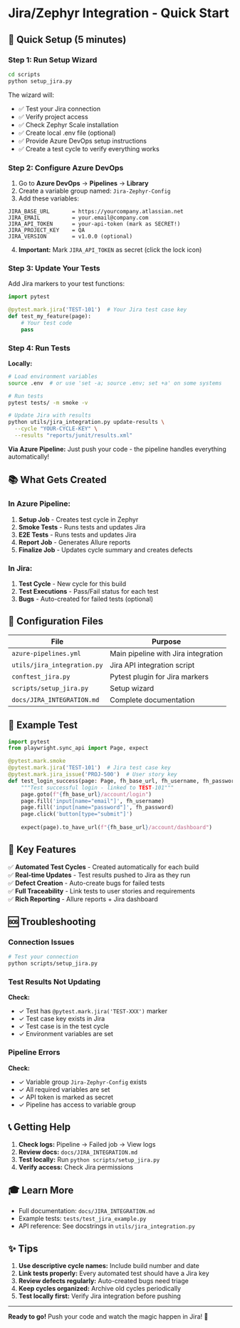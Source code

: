 # Jira/Zephyr Integration - Quick Start

## 🚀 Quick Setup (5 minutes)

### Step 1: Run Setup Wizard

```bash
cd scripts
python setup_jira.py
```

The wizard will:
- ✅ Test your Jira connection
- ✅ Verify project access
- ✅ Check Zephyr Scale installation
- ✅ Create local .env file (optional)
- ✅ Provide Azure DevOps setup instructions
- ✅ Create a test cycle to verify everything works

### Step 2: Configure Azure DevOps

1. Go to **Azure DevOps** → **Pipelines** → **Library**
2. Create a variable group named: `Jira-Zephyr-Config`
3. Add these variables:

```
JIRA_BASE_URL       = https://yourcompany.atlassian.net
JIRA_EMAIL          = your.email@company.com
JIRA_API_TOKEN      = your-api-token (mark as SECRET!)
JIRA_PROJECT_KEY    = QA
JIRA_VERSION        = v1.0.0 (optional)
```

4. **Important:** Mark `JIRA_API_TOKEN` as secret (click the lock icon)

### Step 3: Update Your Tests

Add Jira markers to your test functions:

```python
import pytest

@pytest.mark.jira('TEST-101')  # Your Jira test case key
def test_my_feature(page):
    # Your test code
    pass
```

### Step 4: Run Tests

**Locally:**
```bash
# Load environment variables
source .env  # or use 'set -a; source .env; set +a' on some systems

# Run tests
pytest tests/ -m smoke -v

# Update Jira with results
python utils/jira_integration.py update-results \
  --cycle "YOUR-CYCLE-KEY" \
  --results "reports/junit/results.xml"
```

**Via Azure Pipeline:**
Just push your code - the pipeline handles everything automatically!

## 📚 What Gets Created

### In Azure Pipeline:

1. **Setup Job** - Creates test cycle in Zephyr
2. **Smoke Tests** - Runs tests and updates Jira
3. **E2E Tests** - Runs tests and updates Jira  
4. **Report Job** - Generates Allure reports
5. **Finalize Job** - Updates cycle summary and creates defects

### In Jira:

1. **Test Cycle** - New cycle for this build
2. **Test Executions** - Pass/Fail status for each test
3. **Bugs** - Auto-created for failed tests (optional)

## 🔧 Configuration Files

| File | Purpose |
|------|---------|
| `azure-pipelines.yml` | Main pipeline with Jira integration |
| `utils/jira_integration.py` | Jira API integration script |
| `conftest_jira.py` | Pytest plugin for Jira markers |
| `scripts/setup_jira.py` | Setup wizard |
| `docs/JIRA_INTEGRATION.md` | Complete documentation |

## 📖 Example Test

```python
import pytest
from playwright.sync_api import Page, expect

@pytest.mark.smoke
@pytest.mark.jira('TEST-101')  # Jira test case key
@pytest.mark.jira_issue('PROJ-500')  # User story key
def test_login_success(page: Page, fh_base_url, fh_username, fh_password):
    """Test successful login - linked to TEST-101"""
    page.goto(f"{fh_base_url}/account/login")
    page.fill('input[name="email"]', fh_username)
    page.fill('input[name="password"]', fh_password)
    page.click('button[type="submit"]')
    
    expect(page).to_have_url(f"{fh_base_url}/account/dashboard")
```

## 🎯 Key Features

✅ **Automated Test Cycles** - Created automatically for each build  
✅ **Real-time Updates** - Test results pushed to Jira as they run  
✅ **Defect Creation** - Auto-create bugs for failed tests  
✅ **Full Traceability** - Link tests to user stories and requirements  
✅ **Rich Reporting** - Allure reports + Jira dashboard  

## 🆘 Troubleshooting

### Connection Issues

```bash
# Test your connection
python scripts/setup_jira.py
```

### Test Results Not Updating

**Check:**
- ✓ Test has `@pytest.mark.jira('TEST-XXX')` marker
- ✓ Test case key exists in Jira
- ✓ Test case is in the test cycle
- ✓ Environment variables are set

### Pipeline Errors

**Check:**
- ✓ Variable group `Jira-Zephyr-Config` exists
- ✓ All required variables are set
- ✓ API token is marked as secret
- ✓ Pipeline has access to variable group

## 📞 Getting Help

1. **Check logs:** Pipeline → Failed job → View logs
2. **Review docs:** `docs/JIRA_INTEGRATION.md`
3. **Test locally:** Run `python scripts/setup_jira.py`
4. **Verify access:** Check Jira permissions

## 🎓 Learn More

- Full documentation: `docs/JIRA_INTEGRATION.md`
- Example tests: `tests/test_jira_example.py`
- API reference: See docstrings in `utils/jira_integration.py`

## ✨ Tips

1. **Use descriptive cycle names:** Include build number and date
2. **Link tests properly:** Every automated test should have a Jira key
3. **Review defects regularly:** Auto-created bugs need triage
4. **Keep cycles organized:** Archive old cycles periodically
5. **Test locally first:** Verify Jira integration before pushing

---

**Ready to go!** Push your code and watch the magic happen in Jira! 🎉
